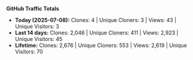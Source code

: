 
**GitHub Traffic Totals**

- **Today (2025-07-08):** Clones: 4 | Unique Cloners: 3 | Views: 43 | Unique Visitors: 3
- **Last 14 days:** Clones: 2,046 | Unique Cloners: 411 | Views: 2,923 | Unique Visitors: 45
- **Lifetime:** Clones: 2,676 | Unique Cloners: 553 | Views: 2,619 | Unique Visitors: 70
